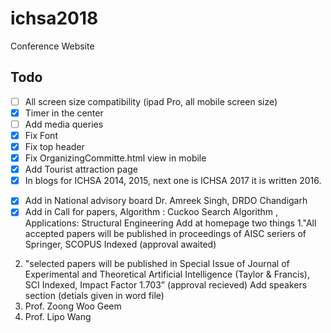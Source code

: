 # ichsa2018
Conference Website

## Todo

- [ ] All screen size compatibility (ipad Pro, all mobile screen size)
- [x] Timer in the center
- [ ] Add media queries
- [x] Fix Font
- [x] Fix top header
- [x] Fix OrganizingCommitte.html view in mobile
- [x] Add Tourist attraction page
- [x] In blogs for ICHSA 2014, 2015, next one is ICHSA 2017 it is written 2016.
<!-- Reference: http://socpros16.scrs.in/ -->
- [x] Add in National advisory board
        Dr. Amreek Singh, DRDO Chandigarh
- [x] Add in Call for papers,
        Algorithm : Cuckoo Search Algorithm ,
        Applications: Structural Engineering
Add at homepage two things
1."All accepted papers will be published in proceedings of AISC seriers of Springer, SCOPUS Indexed (approval awaited)
2. "selected papers will be published in Special Issue of Journal of Experimental and Theoretical Artificial Intelligence (Taylor & Francis), SCI Indexed, Impact Factor 1.703” (approval recieved)
Add speakers section (detials given in word file)
1. Prof. Zoong Woo Geem
2. Prof. Lipo Wang
